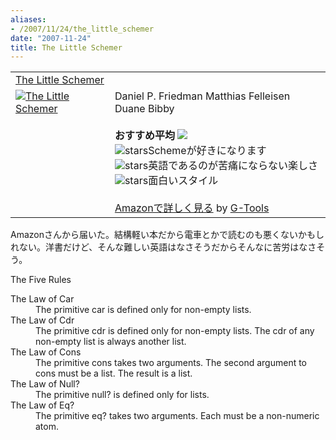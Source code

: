 ```yaml
---
aliases:
- /2007/11/24/the_little_schemer
date: "2007-11-24"
title: The Little Schemer
---
```

<table class="g-tools_table"><tr><td colspan="2"><span class="g-tools_title"><a href="http://www.amazon.co.jp/gp/redirect.html%3FASIN=0262560992%26tag=ukstudio0c-22%26lcode=xm2%26cID=2025%26ccmID=165953%26location=/o/ASIN/0262560992%253FSubscriptionId=0G91FPYVW6ZGWBH4Y9G2" target="_top">The Little Schemer</a></span></td></tr><tr><td valign="top"><span class="g-tools_img"><a href="http://www.amazon.co.jp/gp/redirect.html%3FASIN=0262560992%26tag=ukstudio0c-22%26lcode=xm2%26cID=2025%26ccmID=165953%26location=/o/ASIN/0262560992%253FSubscriptionId=0G91FPYVW6ZGWBH4Y9G2" target="_top"><img src="http://ecx.images-amazon.com/images/I/115J0Y2ZQBL.jpg"  alt="The Little Schemer" /></a></span></td><td valign="top"><span class="g-tools_body">Daniel P. Friedman Matthias Felleisen Duane Bibby <br /><br /><strong>おすすめ平均</strong> <img src="http://g-images.amazon.com/images/G/01/detail/stars-5-0.gif" /><br /><img src="http://g-images.amazon.com/images/G/01/detail/stars-5-0.gif" alt="stars" />Schemeが好きになります<br /><img src="http://g-images.amazon.com/images/G/01/detail/stars-5-0.gif" alt="stars" />英語であるのが苦痛にならない楽しさ<br /><img src="http://g-images.amazon.com/images/G/01/detail/stars-5-0.gif" alt="stars" />面白いスタイル<br /><br /><a href="http://www.amazon.co.jp/gp/redirect.html%3FASIN=0262560992%26tag=ukstudio0c-22%26lcode=xm2%26cID=2025%26ccmID=165953%26location=/o/ASIN/0262560992%253FSubscriptionId=0G91FPYVW6ZGWBH4Y9G2" target="_top">Amazonで詳しく見る</a></span><span class="g-tools_by"> by <a href="http://www.goodpic.com/mt/aws/index.html" >G-Tools</a></span></td></tr></table>

Amazonさんから届いた。結構軽い本だから電車とかで読むのも悪くないかもしれない。洋書だけど、そんな難しい英語はなさそうだからそんなに苦労はなさそう。

The Five Rules
<dl>
<dt>The Law of Car</dt>
<dd>The primitive car is defined only for non-empty lists.</dd>
<dt>The Law of Cdr</dt>
<dd>The primitive cdr is defined only for non-empty lists. The cdr of any non-empty list is always another list.</dd>
<dt>The Law of Cons</dt>
<dd>The primitive cons takes two arguments. The second argument to cons must be a list. The result is a list.</dd>
<dt>The Law of Null?</dt>
<dd>The primitive null? is defined only for lists.</dd>
<dt>The Law of Eq?</dt>
<dd>The primitive eq? takes two arguments. Each must be a non-numeric atom.</dd>
</dl>